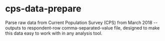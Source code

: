 # cps-data-prepare
Parse raw data from Current Population Survey (CPS) from March 2018 -- outputs to respondent-row comma-separated-value file, designed to make this data easy to work with in any analysis tool. 
